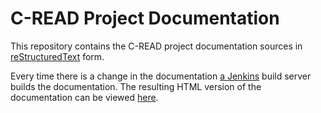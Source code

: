 C-READ Project Documentation
============================

This repository contains the C-READ project documentation sources in [reStructuredText](https://en.wikipedia.org/wiki/ReStructuredText) form.

Every time there is a change in the documentation [a Jenkins](http://processing.cread.geo-solutions.it) build server builds the documentation. The resulting HTML version of the documentation can be viewed [here](http://training.cread.geo-solutions.it).
